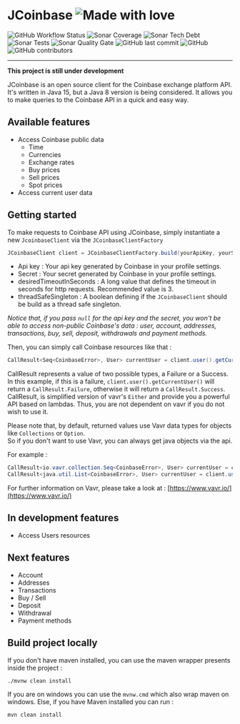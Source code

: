 # JCoinbase ![Made with love](https://img.shields.io/badge/Made%20with-%3C3-red)

![GitHub Workflow Status](https://img.shields.io/github/workflow/status/Bad-Pop/JCoinbase/JCoinbase%20CI?style=plastic)
![Sonar Coverage](https://img.shields.io/sonar/coverage/JCoinbase?server=https%3A%2F%2Fsonarcloud.io)
![Sonar Tech Debt](https://img.shields.io/sonar/tech_debt/JCoinbase?server=https%3A%2F%2Fsonarcloud.io)
![Sonar Tests](https://img.shields.io/sonar/tests/JCoinbase?compact_message&failed_label=failed&passed_label=passed&server=https%3A%2F%2Fsonarcloud.io&skipped_label=skipped)
![Sonar Quality Gate](https://img.shields.io/sonar/quality_gate/JCoinbase?server=https%3A%2F%2Fsonarcloud.Io)
![GitHub last commit](https://img.shields.io/github/last-commit/Bad-Pop/JCoinbase)
![GitHub](https://img.shields.io/github/license/Bad-Pop/JCoinbase)
![GitHub contributors](https://img.shields.io/github/contributors/Bad-Pop/JCoinbase)
___

**This project is still under development**

JCoinbase is an open source client for the Coinbase exchange platform API. It's written in Java 15, but a Java 8 version is being considered. It allows you to make queries to the Coinbase API in a quick and easy way.


## Available features

- Access Coinbase public data
  - Time
  - Currencies
  - Exchange rates
  - Buy prices
  - Sell prices
  - Spot prices
- Access current user data


## Getting started

To make requests to Coinbase API using JCoinbase, simply instantiate a new `JcoinbaseClient` via the `JCoinbaseClientFactory`

```java  
JCoinbaseClient client = JCoinbaseClientFactory.build(yourApiKey, yourSecret, desiredTimoutInSecond, threadSafeSingleton);  
```

- Api key : Your api key generated by Coinbase in your profile settings.
- Secret : Your secret generated by Coinbase in your profile settings.
- desiredTimeoutInSeconds : A long value that defines the timeout in seconds for http requests. Recommended value is 3.
- threadSafeSingleton : A boolean defining if the `JCoinbaseClient` should be build as a thread safe singleton.

_Notice that, if you pass `null` for the api key and the secret, you won't be able to access non-public Coinbase's data :  user, account, addresses, transactions, buy, sell, deposit, withdrawals and payment methods._

Then, you can simply call Coinbase resources like that :

```java
CallResult<Seq<CoinbaseError>, User> currentUser = client.user().getCurrentUser();  
```

CallResult represents a value of two possible types, a Failure or a Success.
In this example, if this is a failure, `client.user().getCurrentUser()` will return a `CallResult.Failure`,
otherwise it will return a `CallResult.Success`. CallResult, is simplified version of vavr's `Either` and provide you a powerful API based on lambdas.
Thus, you are not dependent on vavr if you do not wish to use it.

Please note that, by default, returned values use Vavr data types for objects like `Collections` or `Option`.  
So if you don't want to use Vavr, you can always get java objects via the api.

For example :

```java
CallResult<io.vavr.collection.Seq<CoinbaseError>, User> currentUser = client.user().getCurrentUser();
CallResult<java.util.List<CoinbaseError>, User> currentUser = client.user().getCurrentUserAsJava();
```  

For further information on Vavr, please take a look at : [https://www.vavr.io/](https://www.vavr.io/)


## In development features

- Access Users resources


## Next features

- Account
- Addresses
- Transactions
- Buy / Sell
- Deposit
- Withdrawal
- Payment methods


## Build project locally
If you don't have maven installed, you can use the maven wrapper presents inside the project :
```shell
./mvnw clean install
```
If you are on windows you can use the `mvnw.cmd` which also wrap maven on windows.
Else, if you have Maven installed you can run :
```shell
mvn clean install
```
